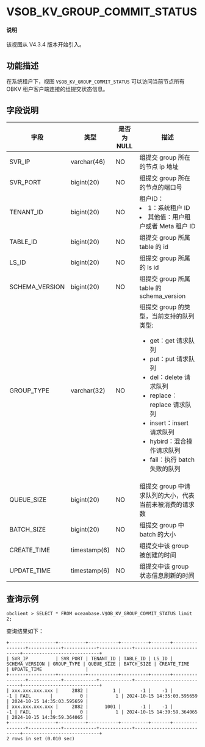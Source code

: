 # V$OB_KV_GROUP_COMMIT_STATUS

<main id="notice" type='explain'>
  <h4>说明</h4>
  <p>该视图从 V4.3.4 版本开始引入。</p>
</main>

## 功能描述

在系统租户下，视图 `V$OB_KV_GROUP_COMMIT_STATUS` 可以访问当前节点所有 OBKV 租户客户端连接的组提交状态信息。

## 字段说明

| **字段** | **类型** | **是否为 NULL** | **描述** |
| --- | --- | --- | --- |
| SVR_IP | varchar(46) | NO | 组提交 group 所在的节点 ip 地址 |
| SVR_PORT | bigint(20) | NO | 组提交 group 所在的节点的端口号 |
| TENANT_ID | bigint(20) | NO | 租户ID： <li> 1：系统租户 ID <li>其他值：用户租户或者 Meta 租户 ID |
| TABLE_ID | bigint(20) | NO | 组提交 group 所属 table 的 id |
| LS_ID | bigint(20) | NO | 组提交 group 所属的 ls id |
| SCHEMA_VERSION | bigint(20) | NO |  组提交 group 所属 table 的 schema_version |
| GROUP_TYPE | varchar(32) | NO | 组提交 group 的类型，当前支持的队列类型: <ul><li> get：get 请求队列 </li><li>put：put 请求队列 </li><li>del：delete 请求队列 </li><li>replace：replace 请求队列 </li><li>insert：insert 请求队列 </li><li>hybird：混合操作请求队列 </li><li>fail：执行 batch 失败的队列 </li></ul>  |
| QUEUE_SIZE | bigint(20) | NO | 组提交 group 中请求队列的大小，代表当前未被消费的请求数 |
| BATCH_SIZE | bigint(20) | NO | 组提交 group 中 batch 的大小 |
| CREATE_TIME | timestamp(6) | NO  | 组提交中该 group 被创建的时间  |
| UPDATE_TIME | timestamp(6) | NO  | 组提交中该 group 状态信息刷新的时间  |

## 查询示例

```shell
obclient > SELECT * FROM oceanbase.V$OB_KV_GROUP_COMMIT_STATUS limit 2;
```

查询结果如下：

```shell
+-----------------+----------+-----------+----------+-------+----------------+------------+------------+------------+----------------------------+----------------------------+
| SVR_IP          | SVR_PORT | TENANT_ID | TABLE_ID | LS_ID | SCHEMA_VERSION | GROUP_TYPE | QUEUE_SIZE | BATCH_SIZE | CREATE_TIME                | UPDATE_TIME                |
+-----------------+----------+-----------+----------+-------+----------------+------------+------------+------------+----------------------------+----------------------------+
| xxx.xxx.xxx.xxx |     2882 |         1 |       -1 |    -1 |             -1 | FAIL       |          0 |          1 | 2024-10-15 14:35:03.595659 | 2024-10-15 14:35:03.595659 |
| xxx.xxx.xxx.xxx |     2882 |      1001 |       -1 |    -1 |             -1 | FAIL       |          0 |          1 | 2024-10-15 14:39:59.364065 | 2024-10-15 14:39:59.364065 |
+-----------------+----------+-----------+----------+-------+----------------+------------+------------+------------+----------------------------+----------------------------+
2 rows in set (0.010 sec)
```
